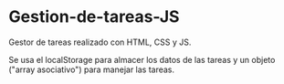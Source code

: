 # Gestion-de-tareas-JS

Gestor de tareas realizado con HTML, CSS y JS.

Se usa el localStorage para almacer los datos de las tareas y un objeto ("array asociativo") para manejar las tareas.
